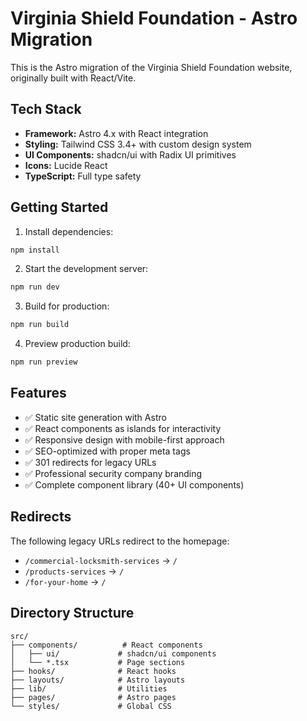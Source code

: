 # Virginia Shield Foundation - Astro Migration

This is the Astro migration of the Virginia Shield Foundation website, originally built with React/Vite.

## Tech Stack

- **Framework:** Astro 4.x with React integration
- **Styling:** Tailwind CSS 3.4+ with custom design system
- **UI Components:** shadcn/ui with Radix UI primitives
- **Icons:** Lucide React
- **TypeScript:** Full type safety

## Getting Started

1. Install dependencies:
```bash
npm install
```

2. Start the development server:
```bash
npm run dev
```

3. Build for production:
```bash
npm run build
```

4. Preview production build:
```bash
npm run preview
```

## Features

- ✅ Static site generation with Astro
- ✅ React components as islands for interactivity
- ✅ Responsive design with mobile-first approach
- ✅ SEO-optimized with proper meta tags
- ✅ 301 redirects for legacy URLs
- ✅ Professional security company branding
- ✅ Complete component library (40+ UI components)

## Redirects

The following legacy URLs redirect to the homepage:
- `/commercial-locksmith-services` → `/`
- `/products-services` → `/`
- `/for-your-home` → `/`

## Directory Structure

```
src/
├── components/          # React components
│   ├── ui/             # shadcn/ui components
│   └── *.tsx           # Page sections
├── hooks/              # React hooks
├── layouts/            # Astro layouts
├── lib/                # Utilities
├── pages/              # Astro pages
└── styles/             # Global CSS
```